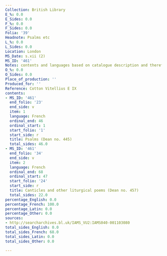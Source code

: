 ```yaml
---
Collection: British Library
E_%: 0.0
E_Sides: 0.0
F_%: 0.0
F_Sides: 0.0
Folia: '39'
Headnote: Psalms etc
L_%: 0.0
L_Sides: 0.0
Location: London
MS_Date: s.xii (2)
MS_ID: '461'
Notes: contents and languages based on catalogue description and therefore uncertain
O_%: 0.0
O_Sides: 0.0
Place_of_production: ''
Produced_for: ''
Reference: Cotton Vitellius E IX
contents:
- MS_ID: '461'
  end_folio: '23'
  end_side: v
  item: 1
  language: French
  ordinal_end: 46
  ordinal_start: 1
  start_folio: '1'
  start_side: r
  title: Psalms (Dean no. 445)
  total_sides: 46.0
- MS_ID: '461'
  end_folio: '34'
  end_side: v
  item: 2
  language: French
  ordinal_end: 68
  ordinal_start: 47
  start_folio: '24'
  start_side: r
  title: Canticles and other liturgical poems (Dean no. 457)
  total_sides: 22.0
percentage_English: 0.0
percentage_French: 100.0
percentage_Latin: 0.0
percentage_Other: 0.0
sources:
- http://searcharchives.bl.uk/IAMS_VU2:IAMS040-001103080
total_sides_English: 0.0
total_sides_French: 68.0
total_sides_Latin: 0.0
total_sides_Other: 0.0

---
```

